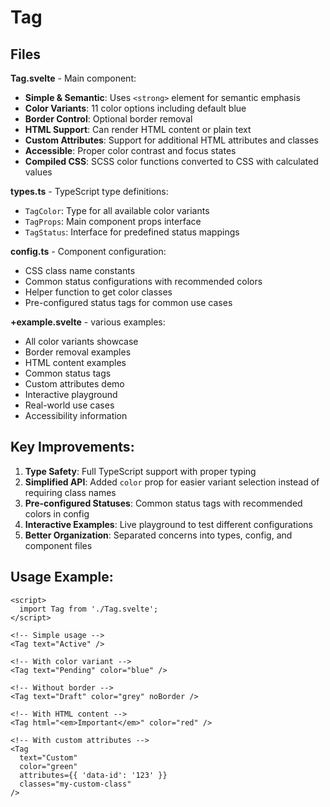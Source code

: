 # Tag

## Files

**Tag.svelte** - Main component:

- **Simple & Semantic**: Uses `<strong>` element for semantic emphasis
- **Color Variants**: 11 color options including default blue
- **Border Control**: Optional border removal
- **HTML Support**: Can render HTML content or plain text
- **Custom Attributes**: Support for additional HTML attributes and classes
- **Accessible**: Proper color contrast and focus states
- **Compiled CSS**: SCSS color functions converted to CSS with calculated values

**types.ts** - TypeScript type definitions:

- `TagColor`: Type for all available color variants
- `TagProps`: Main component props interface
- `TagStatus`: Interface for predefined status mappings

**config.ts** - Component configuration:

- CSS class name constants
- Common status configurations with recommended colors
- Helper function to get color classes
- Pre-configured status tags for common use cases

**+example.svelte** - various examples:

- All color variants showcase
- Border removal examples
- HTML content examples
- Common status tags
- Custom attributes demo
- Interactive playground
- Real-world use cases
- Accessibility information

## Key Improvements:

1. **Type Safety**: Full TypeScript support with proper typing
2. **Simplified API**: Added `color` prop for easier variant selection instead of requiring class names
3. **Pre-configured Statuses**: Common status tags with recommended colors in config
4. **Interactive Examples**: Live playground to test different configurations
5. **Better Organization**: Separated concerns into types, config, and component files

## Usage Example:

```svelte
<script>
  import Tag from './Tag.svelte';
</script>

<!-- Simple usage -->
<Tag text="Active" />

<!-- With color variant -->
<Tag text="Pending" color="blue" />

<!-- Without border -->
<Tag text="Draft" color="grey" noBorder />

<!-- With HTML content -->
<Tag html="<em>Important</em>" color="red" />

<!-- With custom attributes -->
<Tag
  text="Custom"
  color="green"
  attributes={{ 'data-id': '123' }}
  classes="my-custom-class"
/>
```
